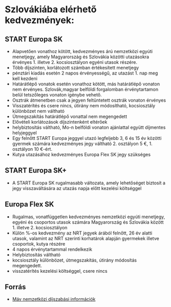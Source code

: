 # Szlovákiába elérhető kedvezmények:

## START Europa SK

  * Alapvetően vonathoz kötött, kedvezményes árú nemzetközi egyúti menetjegy, amely Magyarország és Szlovákia közötti utazásokra érvényes 1. illetve 2. kocsiosztályon egyéni utasok részére.
  * Több díjszinten, korlátozott számban értékesített menetjegy
  * pénztári kiadás esetén 2 napos érvényességű, az utazást 1. nap meg kell kezdeni
  * Határátlépő vonatok esetén vonathoz kötött, más határátlépő vonaton nem érvényes. Szlovák,magyar belföldi forgalomban érvénytartamon belül tetszőleges vonaton igénybe vehető.
  * Osztrák átmenetben csak a jegyen feltüntetett osztrák vonaton érvényes
  * Visszatérítés és csere nincs, útirány nem módosítható, kocsiosztály különbözet nem váltható
  * Útmegszakítás határátlépő vonattal nem megengedett
  * Elővételi korlátozások díjszintenként eltérőek
  * helybiztosítás váltható, Mo-n belföldi vonaton ajánlattal együtt díjmentes helyjeggyel
  * Egy felnőtt START Europa jeggyel utazó legfeljebb 3, 6 és 15 év közötti gyermek számára kedvezményes jegy váltható 2. osztályon 5 €, 1. osztályon 10 €-ért.
  * Kutya utazásához kedvezményes Europa Flex SK jegy szükséges

## START Europa SK+

  * A START Europa SK rugalmasabb változata, amely lehetőséget biztosít a jegy visszaváltására az utazás napja előtt kezelési költséggel

## Europa Flex SK

  * Rugalmas, vonatfüggetlen kedvezményes nemzetközi egyúti menetjegy, egyéni és csoportos utasok számára Magyarország és Szlovákia között 1. illetve 2. kocsiosztályon
  * Külön %-os kedvezmény az NRT jegyek árából felnőtt, 26 év alatti utasok, valamint az NRT szerinti korhatárok alapján gyermekek illetve csoportok, kutya részére
  * 4 napos érvénytartammal rendelkezik
  * Helybiztosítás váltható
  * kocsiosztály különbözet, útmegszakítás, útirány módosítás megengedett.
  * visszatérítés kezelési költséggel, csere nincs

## Forrás

  * [Máv nemzetközi díjszabási információk](https://www.mavcsoport.hu/mav-szemelyszallitas/nemzetkozi-utazas/nemzetkozi-szabalyozasok-dijszabasok)

